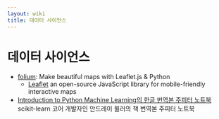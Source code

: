 ```yaml
---
layout: wiki 
title: 데이터 사이언스
---
```


# 데이터 사이언스
- [folium](http://python-visualization.github.io/folium/quickstart.html): Make beautiful maps with Leaflet.js & Python
    - [Leaflet](https://leafletjs.com/) an open-source JavaScript library
for mobile-friendly interactive maps
- [Introduction to Python Machine Learning의 한글 번역본 주피터 노트북](http://nbviewer.jupyter.org/github/rickiepark/introduction_to_ml_with_python/tree/master/) scikit-learn 코어 개발자인 안드레이 뮐러의 책 번역본 주피터 노트북
